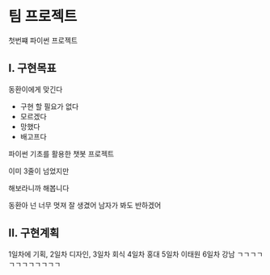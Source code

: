 # 팀 프로젝트
첫번쨰 파이썬 프로젝트

## I. 구현목표
동환이에게 맞긴다
- 구현 할 필요가 없다
- 모르겠다
- 망했다
- 배고프다

파이썬 기초를 활용한 챗봇 프로젝트

이미 3줄이 넘었지만

해보라니까 해봅니다

동환아 넌 너무 멋져 잘 생겼어 남자가 봐도 반하겠어

## II. 구현계획

1일차에 기획, 2일차 디자인, 3일차 회식
4일차 홍대
5일차 이태원
6일차 강남
ㄱㄱㄱㄱㄱㄱㄱㄱㄱㄱㄱㄱ